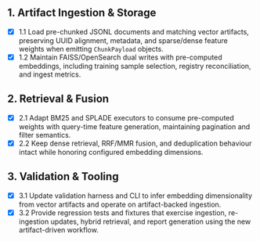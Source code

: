 ## 1. Artifact Ingestion & Storage
- [x] 1.1 Load pre-chunked JSONL documents and matching vector artifacts, preserving UUID alignment, metadata, and sparse/dense feature weights when emitting `ChunkPayload` objects.
- [x] 1.2 Maintain FAISS/OpenSearch dual writes with pre-computed embeddings, including training sample selection, registry reconciliation, and ingest metrics.

## 2. Retrieval & Fusion
- [x] 2.1 Adapt BM25 and SPLADE executors to consume pre-computed weights with query-time feature generation, maintaining pagination and filter semantics.
- [x] 2.2 Keep dense retrieval, RRF/MMR fusion, and deduplication behaviour intact while honoring configured embedding dimensions.

## 3. Validation & Tooling
- [x] 3.1 Update validation harness and CLI to infer embedding dimensionality from vector artifacts and operate on artifact-backed ingestion.
- [x] 3.2 Provide regression tests and fixtures that exercise ingestion, re-ingestion updates, hybrid retrieval, and report generation using the new artifact-driven workflow.
